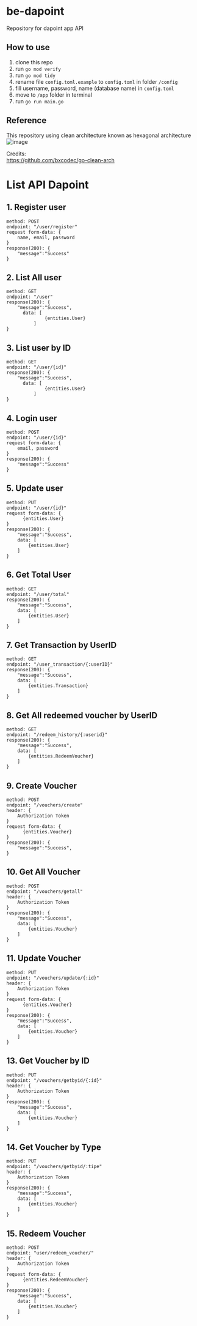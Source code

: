 # be-dapoint
Repository for dapoint app API

## How to use
1. clone this repo
2. run `go mod verify`
3. run `go mod tidy`
4. rename file `config.toml.example` to `config.toml` in folder `/config`
5. fill username, password, name (database name) in `config.toml`
6. move to `/app` folder in terminal
7. run `go run main.go`

## Reference
This repository using clean architecture known as hexagonal architecture  
![image](https://github.com/Iqbalabdi/be-dapoint/assets/75016595/f09a1016-3f6c-4c8f-aa82-0f628c1f59c6)


Credits:  
https://github.com/bxcodec/go-clean-arch

# List API Dapoint
## 1. Register user
```
method: POST
endpoint: "/user/register"
request form-data: {
    name, email, password
}
response(200): {
    "message":"Success"
}
```

## 2. List All user
```
method: GET
endpoint: "/user"
response(200): {
    "message":"Success",
      data: [
              {entities.User}
          ]
}
```

## 3. List user by ID
```
method: GET
endpoint: "/user/{id}"
response(200): {
    "message":"Success",
      data: [
              {entities.User}
          ]
}
```

## 4. Login user
```
method: POST
endpoint: "/user/{id}"
request form-data: {
    email, password
}
response(200): {
    "message":"Success"
}
```

## 5. Update user
```
method: PUT
endpoint: "/user/{id}"
request form-data: {
      {entities.User}
}
response(200): {
    "message":"Success",
    data: [
        {entities.User}
    ]
}
```

## 6. Get Total User
```
method: GET
endpoint: "/user/total"
response(200): {
    "message":"Success",
    data: [
        {entities.User}
    ]
}
```

## 7. Get Transaction by UserID
```
method: GET
endpoint: "/user_transaction/{:userID}"
response(200): {
    "message":"Success",
    data: [
        {entities.Transaction}
    ]
}
```

## 8. Get All redeemed voucher by UserID
```
method: GET
endpoint: "/redeem_history/{:userid}"
response(200): {
    "message":"Success",
    data: [
        {entities.RedeemVoucher}
    ]
}
```

## 9. Create Voucher
```
method: POST
endpoint: "/vouchers/create"
header: {
    Authorization Token
}
request form-data: {
      {entities.Voucher}
}
response(200): {
    "message":"Success",
}
```

## 10. Get All Voucher
```
method: POST
endpoint: "/vouchers/getall"
header: {
    Authorization Token
}
response(200): {
    "message":"Success",
    data: [
        {entities.Voucher}
    ]
}
```

## 11. Update Voucher
```
method: PUT
endpoint: "/vouchers/update/{:id}"
header: {
    Authorization Token
}
request form-data: {
      {entities.Voucher}
}
response(200): {
    "message":"Success",
    data: [
        {entities.Voucher}
    ]
}
```

## 13. Get Voucher by ID
```
method: PUT
endpoint: "/vouchers/getbyid/{:id}"
header: {
    Authorization Token
}
response(200): {
    "message":"Success",
    data: [
        {entities.Voucher}
    ]
}
```

## 14. Get Voucher by Type
```
method: PUT
endpoint: "/vouchers/getbyid/:tipe"
header: {
    Authorization Token
}
response(200): {
    "message":"Success",
    data: [
        {entities.Voucher}
    ]
}
```

## 15. Redeem Voucher
```
method: POST
endpoint: "user/redeem_voucher/"
header: {
    Authorization Token
}
request form-data: {
      {entities.RedeemVoucher}
}
response(200): {
    "message":"Success",
    data: [
        {entities.Voucher}
    ]
}
```
